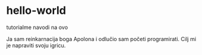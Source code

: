 # hello-world
tutorialme navodi na ovo

Ja sam reinkarnacija boga Apolona i odlučio sam početi programirati. Cilj mi je napraviti svoju igricu.
